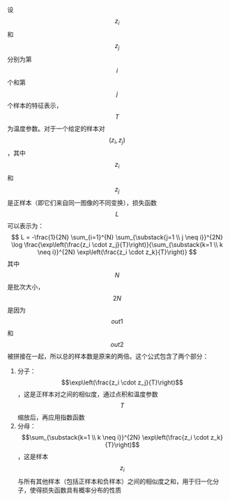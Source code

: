 设 $$z_i$$和$$z_j$$分别为第$$i$$个和第$$j$$个样本的特征表示，$$T$$为温度参数。对于一个给定的样本对$$(z_i, z_j)$$，其中 $$z_i$$和 $$z_j$$是正样本（即它们来自同一图像的不同变换），损失函数$$L$$可以表示为：
$$
L = -\frac{1}{2N} \sum_{i=1}^{N} \sum_{\substack{j=1 \\ j \neq i}}^{2N} \log \frac{\exp\left(\frac{z_i \cdot z_j}{T}\right)}{\sum_{\substack{k=1 \\ k \neq i}}^{2N} \exp\left(\frac{z_i \cdot z_k}{T}\right)}
$$
其中$$N$$是批次大小，$$2N$$是因为$$out1$$和$$out2$$被拼接在一起，所以总的样本数是原来的两倍。这个公式包含了两个部分：

1. 分子：$$\exp\left(\frac{z_i \cdot z_j}{T}\right)$$，这是正样本对之间的相似度，通过点积和温度参数$$T$$缩放后，再应用指数函数
2. 分母：$$\sum_{\substack{k=1 \\ k \neq i}}^{2N} \exp\left(\frac{z_i \cdot z_k}{T}\right)$$，这是样本$$z_i$$与所有其他样本（包括正样本和负样本）之间的相似度之和，用于归一化分子，使得损失函数具有概率分布的性质

